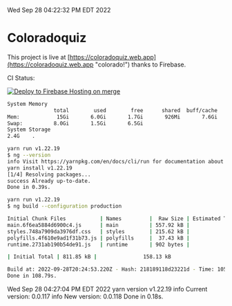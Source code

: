 Wed Sep 28 04:22:32 PM EDT 2022

# Coloradoquiz


This project is live at [https://coloradoquiz.web.app](https://coloradoquiz.web.app "colorado!") thanks to Firebase.

CI Status: 

[![Deploy to Firebase Hosting on merge](https://github.com/teamkushal/coloradoquiz/actions/workflows/firebase-hosting-merge.yml/badge.svg)](https://github.com/teamkushal/coloradoquiz/actions/workflows/firebase-hosting-merge.yml)

```bash
System Memory
               total        used        free      shared  buff/cache   available
Mem:            15Gi       6.0Gi       1.7Gi       926Mi       7.6Gi       8.0Gi
Swap:          8.0Gi       1.5Gi       6.5Gi
System Storage
2.4G	.
```
```bash
yarn run v1.22.19
$ ng --version
info Visit https://yarnpkg.com/en/docs/cli/run for documentation about this command.
yarn install v1.22.19
[1/4] Resolving packages...
success Already up-to-date.
Done in 0.39s.
```
```bash
yarn run v1.22.19
$ ng build --configuration production

Initial Chunk Files           | Names         |  Raw Size | Estimated Transfer Size
main.6f6ea5884d6900c4.js      | main          | 557.92 kB |               132.89 kB
styles.748a7909da3976df.css   | styles        | 215.62 kB |                12.77 kB
polyfills.4f610e9ad1f31b73.js | polyfills     |  37.43 kB |                11.96 kB
runtime.2731ab190b54de91.js   | runtime       | 902 bytes |               517 bytes

| Initial Total | 811.85 kB |               158.13 kB

Build at: 2022-09-28T20:24:53.220Z - Hash: 218189118d23221d - Time: 105695ms
Done in 108.79s.
```
Wed Sep 28 04:27:04 PM EDT 2022
yarn version v1.22.19
info Current version: 0.0.117
info New version: 0.0.118
Done in 0.18s.

